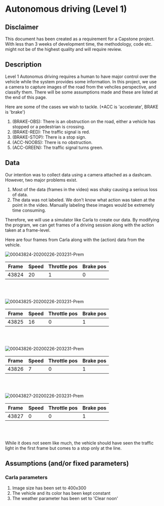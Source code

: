 # Autonomous driving (Level 1)
## Disclaimer
This document has been created as a requirement for a Capstone project. With less than 3 weeks of development time, the methodology, code etc. might not be of the highest quality and will require review.

## Description
Level 1 Autonomus driving requires a human to have major control over the vehicle while the system provides some information. In this project, we use a camera to capture images of the road from the vehciles perspective, and classify them. There will be some assumptions made and these are listed at the end of this page. 

Here are some of the cases we wish to tackle. (*ACC is 'accelerate', BRAKE is 'brake')
  1. (BRAKE-OBS): There is an obstruction on the road, either a vehicle has stopped or a pedestrian is crossing. 
  2. (BRAKE-RED): The traffic signal is red.
  3. (BRAKE-STOP): There is a stop sign.
  4. (ACC-NOOBS): There is no obstruction.
  5. (ACC-GREEN): The traffic signal turns green.
  
## Data
Our intention was to collect data using a camera attached as a dashcam. However, two major problems exist. 
  1. Most of the data (frames in the video) was shaky causing a serious loss of data. 
  2. The data was not labeled. We don't know what action was taken at the point in the video. Manually labeling these images would be extremely time consuming.
  
Therefore, we will use a simulator like Carla to create our data. By modifying the program, we can get frames of a driving session along with the action taken at a frame-level. 

Here are four frames from Carla along with the (action) data from the vehicle. 

![00043824-20200226-203231-Prem](https://user-images.githubusercontent.com/41816491/75571162-a616f180-5a26-11ea-8ca4-d5b96b742fb3.png)

| Frame         | Speed         | Throttle pos  | Brake pos     |
| ------------- | ------------- | ------------- | ------------- |
| 43824         | 20            | 1             | 0             |

<br/>
<br/>

![00043825-20200226-203231-Prem](https://user-images.githubusercontent.com/41816491/75571198-b4650d80-5a26-11ea-802c-fabf6d052753.png)

| Frame         | Speed         | Throttle pos  | Brake pos     |
| ------------- | ------------- | ------------- | ------------- |
| 43825         | 16            | 0             | 1             |

<br/>
<br/>

![00043826-20200226-203231-Prem](https://user-images.githubusercontent.com/41816491/75571203-b7f89480-5a26-11ea-906e-d74dd41d48f5.png)

| Frame         | Speed         | Throttle pos  | Brake pos     |
| ------------- | ------------- | ------------- | ------------- |
| 43826         | 7             | 0             | 1             |

<br/>
<br/>

![00043827-20200226-203231-Prem](https://user-images.githubusercontent.com/41816491/75571210-bb8c1b80-5a26-11ea-8f41-f9262fa278a9.png)

| Frame         | Speed         | Throttle pos  | Brake pos     |
| ------------- | ------------- | ------------- | ------------- |
| 43827         | 0             | 0             | 1             |

<br/>
<br/>

While it does not seem like much, the vehicle should have seen the traffic light in the first frame but comes to a stop only at the line. 

## Assumptions (and/or fixed parameters)
### Carla parameters
  1. Image size has been set to 400x300
  2. The vehicle and its color has been kept constant
  3. The weather parameter has been set to 'Clear noon' 
  

